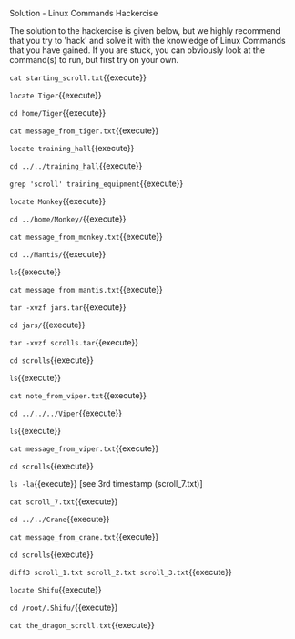 Solution - Linux Commands Hackercise

The solution to the hackercise is given below, but we highly recommend that you try to 'hack' and solve it with the knowledge of Linux Commands that you have gained. If you are stuck, you can obviously look at the command(s) to run, but first try on your own.

`cat starting_scroll.txt`{{execute}}

`locate Tiger`{{execute}}

`cd home/Tiger`{{execute}}

`cat message_from_tiger.txt`{{execute}}

`locate training_hall`{{execute}}

`cd ../../training_hall`{{execute}}

`grep 'scroll' training_equipment`{{execute}}

`locate Monkey`{{execute}}

`cd ../home/Monkey/`{{execute}}

`cat message_from_monkey.txt`{{execute}}

`cd ../Mantis/`{{execute}}

`ls`{{execute}}

`cat message_from_mantis.txt`{{execute}}

`tar -xvzf jars.tar`{{execute}}

`cd jars/`{{execute}}

`tar -xvzf scrolls.tar`{{execute}}

`cd scrolls`{{execute}}

`ls`{{execute}}

`cat note_from_viper.txt`{{execute}}

`cd ../../../Viper`{{execute}}

`ls`{{execute}}

`cat message_from_viper.txt`{{execute}}

`cd scrolls`{{execute}}

`ls -la`{{execute}} [see 3rd timestamp (scroll_7.txt)]

`cat scroll_7.txt`{{execute}}

`cd ../../Crane`{{execute}}

`cat message_from_crane.txt`{{execute}}

`cd scrolls`{{execute}}

`diff3 scroll_1.txt scroll_2.txt scroll_3.txt`{{execute}}

`locate Shifu`{{execute}}

`cd /root/.Shifu/`{{execute}}

`cat the_dragon_scroll.txt`{{execute}}
